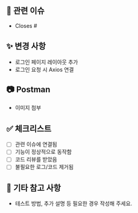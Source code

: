  ## 📌 관련 이슈
- Closes #

## ✨ 변경 사항
- 로그인 페이지 레이아웃 추가
- 로그인 요청 시 Axios 연결

## 📷 Postman 
- 이미지 첨부

## ✅ 체크리스트
- [ ] 관련 이슈에 연결됨
- [ ] 기능이 정상적으로 동작함
- [ ] 코드 리뷰를 받았음
- [ ] 불필요한 로그/코드 제거됨

## 💬 기타 참고 사항
- 테스트 방법, 추가 설명 등 필요한 경우 작성해 주세요.
